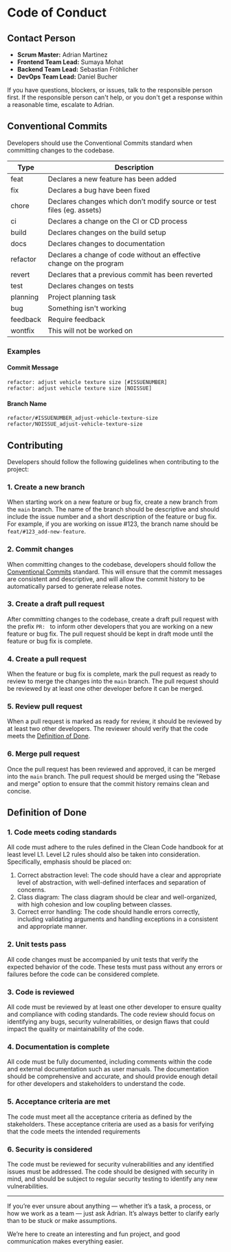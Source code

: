 # Code of Conduct

## Contact Person

- **Scrum Master:** Adrian Martinez
- **Frontend Team Lead:** Sumaya Mohat
- **Backend Team Lead:** Sebastian Fröhlicher
- **DevOps Team Lead:** Daniel Bucher

If you have questions, blockers, or issues, talk to the responsible person first. If the responsible person can't help, or you don't get a response within a reasonable time, escalate to Adrian.

## Conventional Commits

Developers should use the Conventional Commits standard when committing changes to the codebase.

| Type     | Description                                                           |
|----------|-----------------------------------------------------------------------|
| feat     | Declares a new feature has been added                                 |
| fix      | Declares a bug have been fixed                                        |
| chore    | Declares changes which don’t modify source or test files (eg. assets) |
| ci       | Declares a change on the CI or CD process                             |
| build    | Declares changes on the build setup                                   |
| docs     | Declares changes to documentation                                     |
| refactor | Declares a change of code without an effective change on the program  |
| revert   | Declares that a previous commit has been reverted                     |
| test     | Declares changes on tests                                             |
| planning | Project planning task                                                 |
| bug      | Something isn't working                                               |
| feedback | Require feedback                                                      |
| wontfix  | This will not be worked on                                            |

### Examples

#### Commit Message
```
refactor: adjust vehicle texture size [#ISSUENUMBER]
refactor: adjust vehicle texture size [NOISSUE]
```

#### Branch Name
```
refactor/#ISSUENUMBER_adjust-vehicle-texture-size
refactor/NOISSUE_adjust-vehicle-texture-size
```

## Contributing
Developers should follow the following guidelines when contributing to the project:

### 1. Create a new branch
When starting work on a new feature or bug fix, create a new branch from the `main` branch. The name of the branch should be descriptive and should include the issue number and a short description of the feature or bug fix. For example, if you are working on issue #123, the branch name should be `feat/#123_add-new-feature`.

### 2. Commit changes
When committing changes to the codebase, developers should follow the [Conventional Commits](#conventional-commits) standard. This will ensure that the commit messages are consistent and descriptive, and will allow the commit history to be automatically parsed to generate release notes.

### 3. Create a draft pull request
After committing changes to the codebase, create a draft pull request with the prefix `PR: ` to inform other developers that you are working on a new feature or bug fix. The pull request should be kept in draft mode until the feature or bug fix is complete.

### 4. Create a pull request
When the feature or bug fix is complete, mark the pull request as ready to review to merge the changes into the `main` branch. The pull request should be reviewed by at least one other developer before it can be merged.

### 5. Review pull request
When a pull request is marked as ready for review, it should be reviewed by at least two other developers. The reviewer should verify that the code meets the [Definition of Done](#definition-of-done).

### 6. Merge pull request
Once the pull request has been reviewed and approved, it can be merged into the `main` branch. The pull request should be merged using the "Rebase and merge" option to ensure that the commit history remains clean and concise.

## Definition of Done

### 1. Code meets coding standards
All code must adhere to the rules defined in the Clean Code handbook for at least level L1. Level L2 rules should also be taken into consideration. Specifically, emphasis should be placed on:

1. Correct abstraction level: The code should have a clear and appropriate level of abstraction, with well-defined interfaces and separation of concerns.
2. Class diagram: The class diagram should be clear and well-organized, with high cohesion and low coupling between classes.
3. Correct error handling: The code should handle errors correctly, including validating arguments and handling exceptions in a consistent and appropriate manner.

### 2. Unit tests pass
All code changes must be accompanied by unit tests that verify the expected behavior of the code. These tests must pass without any errors or failures before the code can be considered complete.

### 3. Code is reviewed
All code must be reviewed by at least one other developer to ensure quality and compliance with coding standards. The code review should focus on identifying any bugs, security vulnerabilities, or design flaws that could impact the quality or maintainability of the code.

### 4. Documentation is complete
All code must be fully documented, including comments within the code and external documentation such as user manuals. The documentation should be comprehensive and accurate, and should provide enough detail for other developers and stakeholders to understand the code.

### 5. Acceptance criteria are met
The code must meet all the acceptance criteria as defined by the stakeholders. These acceptance criteria are used as a basis for verifying that the code meets the intended requirements

### 6. Security is considered
The code must be reviewed for security vulnerabilities and any identified issues must be addressed. The code should be designed with security in mind, and should be subject to regular security testing to identify any new vulnerabilities.

---

If you’re ever unsure about anything — whether it’s a task, a process, or how we work as a team — just ask Adrian. It’s always better to clarify early than to be stuck or make assumptions.

We’re here to create an interesting and fun project, and good communication makes everything easier.
